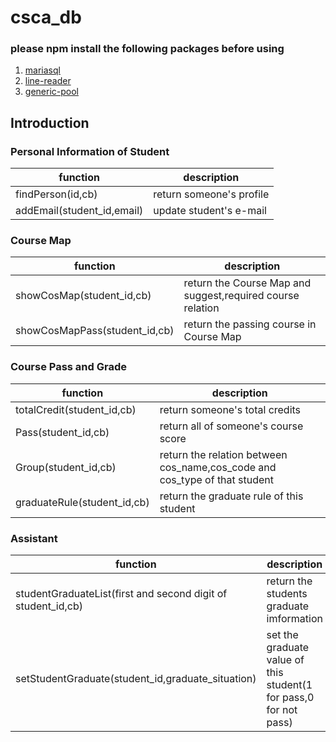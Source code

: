 # csca_db
### please npm install the following packages before using
1. [mariasql](https://github.com/mscdex/node-mariasql)
2. [line-reader](https://github.com/nickewing/line-reader)
3. [generic-pool](https://github.com/coopernurse/node-pool)

## Introduction

### Personal Information of Student
| function | description |
| ------- | ----- |
| findPerson(id,cb) | return someone's profile |
| addEmail(student_id,email) | update student's e-mail |

### Course Map
| function | description |
| ------- | ----- |
| showCosMap(student_id,cb) | return the Course Map and suggest,required course relation |
| showCosMapPass(student_id,cb) | return the passing course in Course Map |

### Course Pass and Grade
| function | description |
| ------- | ----- |
| totalCredit(student_id,cb) | return someone's total credits |
| Pass(student_id,cb) | return all of someone's course score |
| Group(student_id,cb) | return the relation between cos_name,cos_code and cos_type of that student |
| graduateRule(student_id,cb) | return the graduate rule of this student |

### Assistant
| function | description |
| ------- | ----- |
| studentGraduateList(first and second digit of student_id,cb) | return the students graduate imformation |
| setStudentGraduate(student_id,graduate_situation) | set the graduate value of this student(1 for pass,0 for not pass) |

